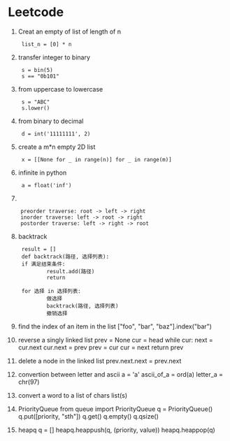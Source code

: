 # Leetcode

1. Creat an empty of list of length of n

        list_n = [0] * n

2. transfer integer to binary

        s = bin(5)
        s == "0b101"

3. from uppercase to lowercase

        s = "ABC"
        s.lower()

4. from binary to decimal

        d = int('11111111', 2)

5. create a m*n empty 2D list

        x = [[None for _ in range(n)] for _ in range(m)]

6. infinite in python

        a = float('inf')

7. 

        preorder traverse: root -> left -> right
        inorder traverse: left -> root -> right
        postorder traverse: left -> right -> root

8. backtrack

        result = []
        def backtrack(路径, 选择列表):
        if 满足结束条件:
                result.add(路径)
                return
        
        for 选择 in 选择列表:
                做选择
                backtrack(路径, 选择列表)
                撤销选择

9. find the index of an item in the list
        ["foo", "bar", "baz"].index("bar")

10. reverse a singly linked list
        <!-- this step is really important or you will get only last two nodes -->
        prev = None 
        cur = head
        while cur:
                next = cur.next
                cur.next = prev
                prev = cur
                cur = next
        return prev

11. delete a node in the linked list
        prev.next.next = prev.next

12. convertion between letter and ascii
        a = 'a'
        ascii_of_a = ord(a)
        letter_a = chr(97)

13. convert a word to a list of chars
        list(s)

14. PriorityQueue
        from queue import PriorityQueue
        q = PriorityQueue()
        q.put([priority, "sth"])
        q.get()
        q.empty()
        q.qsize()

15. heapq
        q = []
        heapq.heappush(q, (priority, value))
        heapq.heappop(q)




